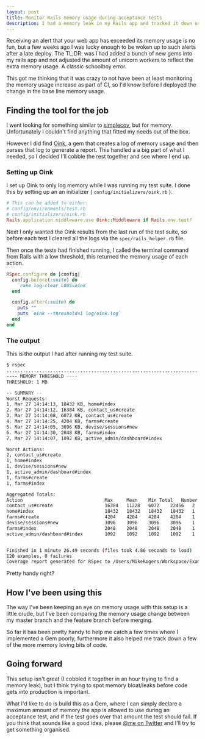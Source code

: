```yaml
---
layout: post
title: Monitor Rails memory usage during acceptance tests
description: I had a memory leak in my Rails app and tracked it down using Oink.
---
```


Receiving an alert that your web app has exceeded its memory usage is no fun, but a few weeks ago I was lucky enough to be woken up to such alerts after a late deploy. The TL;DR: was I had added a bunch of new gems into my rails app and not adjusted the amount of unicorn workers to reflect the extra memory usage. A classic schoolboy error.

This got me thinking that it was crazy to not have been at least monitoring the memory usage increase as part of CI, so I'd know before I deployed the change in the base line memory usage.

## Finding the tool for the job

I went looking for something similar to [simplecov](https://github.com/colszowka/simplecov), but for memory. Unfortunately I couldn't find anything that fitted my needs out of the box.

However I did find [Oink](https://github.com/noahd1/oink), a gem that creates a log of memory usage and then parses that log to generate a report. This handled a a big part of what I needed, so I decided I'll cobble the rest together and see where I end up.

### Setting up Oink

I set up Oink to only log memory while I was running my test suite. I done this by setting up an an initializer ( `config/initializers/oink.rb` ).

```ruby
# This can be added to either:
# config/environments/test.rb
# config/initializers/oink.rb
Rails.application.middleware.use Oink::Middleware if Rails.env.test?
```

Next I only wanted the Oink results from the last run of the test suite, so before each test I cleared all the logs via the `spec/rails_helper.rb` file.

Then once the tests had finished running, I called the terminal command from Rails with a low threshold, this returned the memory usage of each action.

```ruby
RSpec.configure do |config|
  config.before(:suite) do
    `rake log:clear LOGS=oink`
  end

  config.after(:suite) do
    puts ""
    puts `oink --threshold=1 log/oink.log`
  end
end
```

### The output

This is the output I had after running my test suite.

```bash
$ rspec
....................................................................................................
---- MEMORY THRESHOLD ----
THRESHOLD: 1 MB

-- SUMMARY --
Worst Requests:
1. Mar 27 14:14:13, 18432 KB, home#index
2. Mar 27 14:14:12, 16384 KB, contact_us#create
3. Mar 27 14:14:08, 6072 KB, contact_us#create
4. Mar 27 14:14:25, 4204 KB, farms#create
5. Mar 27 14:14:05, 3096 KB, devise/sessions#new
6. Mar 27 14:14:30, 2048 KB, farms#index
7. Mar 27 14:14:07, 1092 KB, active_admin/dashboard#index

Worst Actions:
2, contact_us#create
1, home#index
1, devise/sessions#new
1, active_admin/dashboard#index
1, farms#create
1, farms#index

Aggregated Totals:
Action                             	Max     Mean	Min	Total	Number of requests
contact_us#create                  	16384   11228	6072	22456	2
home#index	                        18432	18432	18432	18432	1
farms#create                  	   	4204	4204	4204	4204	1
devise/sessions#new                	3096	3096	3096	3096	1
farms#index                   	  	2048	2048	2048	2048	1
active_admin/dashboard#index       	1092	1092	1092	1092	1


Finished in 1 minute 26.49 seconds (files took 4.86 seconds to load)
120 examples, 0 failures
Coverage report generated for RSpec to /Users/MikeRogers/Workspace/ExampleApp/coverage. 1528 / 1528 LOC (100%) covered.
```

Pretty handy right?

## How I've been using this

The way I've been keeping an eye on memory usage with this setup is a little crude, but I've been comparing the memory usage change between my master branch and the feature branch before merging.

So far it has been pretty handy to help me catch a few times where I implemented a Gem poorly, furthermore it also helped me track down a few of the more memory loving bits of code.

## Going forward

This setup isn't great (I cobbled it together in an hour trying to find a memory leak), but I think trying to spot memory bloat/leaks before code gets into production is important.  

What I'd like to do is build this as a Gem, where I can simply declare a maximum amount of memory the app is allowed to use during an acceptance test, and if the test goes over that amount the test should fail. If you think that sounds like a good idea, please [@me on Twitter](https://twitter.com/MikeRogers0) and I'll try to get something organised. 
